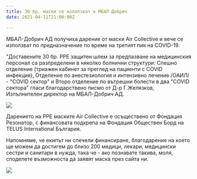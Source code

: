 ```yaml
---
title: 30 бр. маски се използват в МБАЛ Добрич
date: 2021-04-11T21:00:00Z

---
```

МБАЛ-Добрич АД получиха дарение от маски Air Collective и вече се използват по предназначение по време на третият пик на COVID-19.  
  
"Доставените 30 бр. PPE защитен шлем за предпазване на медицинския персонал са разпределени в няколко болнични структури: Спешно отделение (триажен кабинет за преглед на пациенти с COVID инфекция), Отделение по анестезиология и интензивно лечение /ОАИЛ/ - "COVID сектор" и Второ отделение по вътрешни болести в два "COVID сектора" гласи благодарствено писмо от Д-р Г.Желязков, Изпълнителен директор на МБАЛ-Добрич АД.

![](/images/img_3636.JPG)

Дарението на PPE маските Air Collective е осъществено от Фондация Резонатор, с финансовата подкрепа на Фондация Обществен Борд на TELUS International България.

Напомняме, че екипът ни спечели финансиране, благодарение на което ще можем да достигем до близо 200 медици, лекари, медицински сестри и санитари в нужда, така че - ако познавате такива, моля, споделете възможноста да заявят маска през сайта ни.

![](/images/img_3635.JPG)
